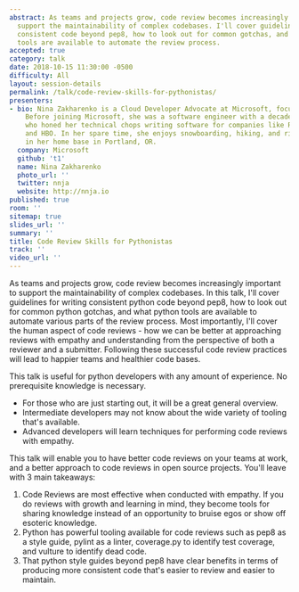 ```yaml
---
abstract: As teams and projects grow, code review becomes increasingly important to
  support the maintainability of complex codebases. I'll cover guidelines for writing
  consistent code beyond pep8, how to look out for common gotchas, and what python
  tools are available to automate the review process.
accepted: true
category: talk
date: 2018-10-15 11:30:00 -0500
difficulty: All
layout: session-details
permalink: /talk/code-review-skills-for-pythonistas/
presenters:
- bio: Nina Zakharenko is a Cloud Developer Advocate at Microsoft, focusing on Python.
    Before joining Microsoft, she was a software engineer with a decade of experience
    who honed her technical chops writing software for companies like Reddit, meetup,
    and HBO. In her spare time, she enjoys snowboarding, hiking, and riding her bike
    in her home base in Portland, OR.
  company: Microsoft
  github: 't1'
  name: Nina Zakharenko
  photo_url: ''
  twitter: nnja
  website: http://nnja.io
published: true
room: ''
sitemap: true
slides_url: ''
summary: ''
title: Code Review Skills for Pythonistas
track: ''
video_url: ''
---
```


As teams and projects grow, code review becomes increasingly important to support the maintainability of complex codebases. In this talk, I'll cover guidelines for writing consistent python code beyond pep8, how to look out for common python gotchas, and what python tools are available to automate various parts of the review process. Most importantly, I'll cover the human aspect of code reviews - how we can be better at approaching reviews with empathy and understanding from the perspective of both a reviewer and a submitter. Following these successful code review practices will lead to happier teams and healthier code bases.

This talk is useful for python developers with any amount of experience. No prerequisite knowledge is necessary.
- For those who are just starting out, it will be a great general overview.
- Intermediate developers may not know about the wide variety of tooling that's available.
- Advanced developers will learn techniques for performing code reviews with empathy.

This talk will enable you to have better code reviews on your teams at work, and a better approach to code reviews in open source projects. You'll leave with 3 main takeaways:

  1. Code Reviews are most effective when conducted with empathy. If you do reviews with growth and learning in mind, they become tools for sharing knowledge instead of an opportunity to bruise egos or show off esoteric knowledge.
  2. Python has powerful tooling available for code reviews such as pep8 as a style guide, pylint as a linter, coverage.py to identify test coverage, and vulture to identify dead code.
  3. That python style guides beyond pep8 have clear benefits in terms of producing more consistent code that's easier to review and easier to maintain.

